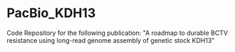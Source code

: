 # PacBio_KDH13

Code Repository for the following publication: "A roadmap to durable BCTV resistance using long-read genome assembly of genetic stock KDH13"
